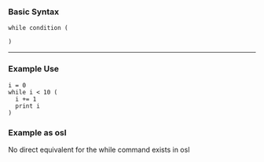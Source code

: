 ### Basic Syntax
```
while condition (

)
```
---

### Example Use
```
i = 0
while i < 10 (
  i += 1
  print i
)
```
### Example as osl

No direct equivalent for the while command exists in osl

